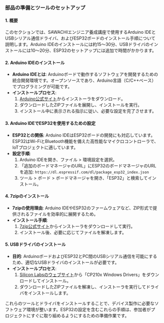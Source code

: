 ### 部品の準備とツールのセットアップ

#### 1. 概要
このセクションでは、SAWACHIエンジニア養成講座で使用するArduino IDEとUSBシリアル通信ドライバ、およびESP32ボードのインストール手順について説明します。Arduino IDEのインストールには約15〜30分、USBドライバのインストールには10〜20分、ESP32のセットアップには追加で時間がかかります。

#### 2. Arduino IDEのインストール
- **Arduino IDEとは**: Arduinoボードで動作するソフトウェアを開発するための統合開発環境です。オープンソースであり、Arduino言語（C/C++ベース）でプログラミングが可能です。
- **インストールプロセス**:
  1. [Arduino公式サイト](https://www.arduino.cc/en/software)からインストーラをダウンロード。
  2. ダウンロードしたZIPファイルを展開し、インストールを実行。
  3. インストール中に表示される指示に従い、必要な設定を完了させます。

#### 3. Arduino IDEでESP32を使用するための設定
- **ESP32との関係**: Arduino IDEはESP32ボードの開発にも対応しています。ESP32はWi-FiとBluetooth機能を備えた高性能なマイクロコントローラで、IoTプロジェクトに適しています。
- **設定手順**:
  1. Arduino IDEを開き、ファイル > 環境設定を選択。
  2. 「追加のボードマネージャのURL」にESP32のボードマネージャのURLを追加: `https://dl.espressif.com/dl/package_esp32_index.json`
  3. ツール > ボード > ボードマネージャを開き、「ESP32」と検索してインストール。

#### 4. 7zipのインストール
- **7zipの使用理由**: Arduino IDEやESP32のファームウェアなど、ZIP形式で提供されるファイルを効率的に展開するため。
- **インストール手順**:
  1. [7zip公式サイト](https://7-zip.org/)からインストーラをダウンロードして実行。
  2. インストール後、必要に応じてファイルを解凍します。

#### 5. USBドライバのインストール
- **目的**: ArduinoボードおよびESP32とPC間のUSBシリアル通信を可能にするため、適切なUSBドライバのインストールが必要です。
- **インストールプロセス**:
  1. [Silicon Labsのウェブサイト](https://jp.silabs.com/developers/usb-to-uart-bridge-vcp-drivers?tab=downloads)から「CP210x Windows Drivers」をダウンロードしてインストール。
  2. ダウンロードしたZIPファイルを解凍し、インストーラを実行してドライバをインストールします。

これらのツールとドライバをインストールすることで、デバイス製作に必要なソフトウェア環境が整います。ESP32の設定を含むこれらの手順は、参加者がプロジェクトにすぐに取り組めるようにするための準備作業です。